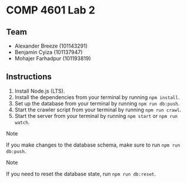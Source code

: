 # COMP 4601 Lab 2

## Team

- Alexander Breeze (101143291)
- Benjamin Cyiza (101137947)
- Mohajer Farhadpur (101193819)

## Instructions

1. Install Node.js (LTS).
2. Install the dependencies from your terminal by running `npm install`.
3. Set up the database from your terminal by running `npm run db:push`.
4. Start the crawler script from your terminal by running `npm run crawl`.
5. Start the server from your terminal by running `npm start` or `npm run watch`.

> [!NOTE]
> If you make changes to the database schema, make sure to run `npm run db:push`.

> [!NOTE]
> If you need to reset the database state, run `npm run db:reset`.

